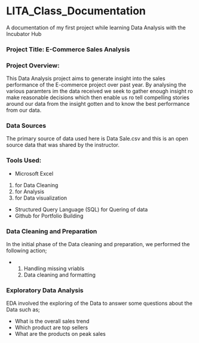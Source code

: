# LITA_Class_Documentation
A documentation of my first project while learning Data Analysis with the Incubator Hub

### Project Title: E-Commerce Sales Analysis 

### Project Overview: 
This Data Analysis project aims to generate insight into the sales performance of the E-commerce project over past year. By analysing the various paramters im the data received we seek to gather enough insight ro make reasonable decisions which then enable us ro tell compelling stories around our data from the insight gotten and to know the best performance from our data. 
### Data Sources
The primary source of data used here is Data Sale.csv and this is an open source data that was shared by the instructor.

### Tools Used:
- Microsoft Excel
 1. for Data Cleaning
 2. for Analysis 
 3. for Data visualization
- Structured Query Language (SQL) for Quering of data 
- Github for Portfolio Building

### Data Cleaning and Preparation 
In the initial phase of the Data cleaning and preparation, we performed the following action;
- 1. Handling missing vriabls
  2. Data cleaning and formatting
 
### Exploratory Data Analysis 
EDA involved the exploring of the Data to answer some questions about the Data such as;
- What is the overall sales trend
- Which product are top sellers
- What are the products on peak sales
  
 
